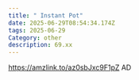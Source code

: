 ```yaml
---
title: " Instant Pot"
date: 2025-06-29T08:54:34.174Z
tags: 2025-06-29
Category: other
description: 69.xx
---
```

https://amzlink.to/az0sbJxc9F1pZ
AD